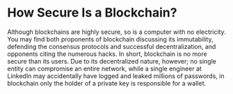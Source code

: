 # How Secure Is a Blockchain?

Although blockchains are highly secure, so is a computer with no electricity. You may find both proponents of blockchain discussing its immutability, defending the consensus protocols and successful decentralization, and opponents citing the numerous hacks. In short, blockchain is no more secure than its users. Due to its decentralized nature, however; no single entity can compromise an entire network, while a single engineer at LinkedIn may accidentally have logged and leaked millions of passwords, in blockchain only the holder of a private key is responsible for a wallet.

